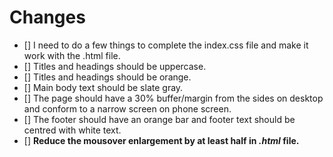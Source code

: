 # Changes
- [] I need to do a few things to complete the index.css file and make it work with the .html file.
- [] Titles and headings should be uppercase.
- [] Titles and headings should be orange.
- [] Main body text should be slate gray.
- [] The page should have a 30% buffer/margin from the sides on desktop and conform to a narrow screen on phone screen.
- [] The footer should have an orange bar and footer text should be centred with white text.
- [] **Reduce the mousover enlargement by at least half in *.html* file.**

